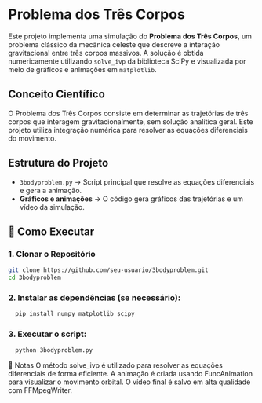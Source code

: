 # Problema dos Três Corpos

Este projeto implementa uma simulação do **Problema dos Três Corpos**, um problema clássico da mecânica celeste que descreve a interação gravitacional entre três corpos massivos. A solução é obtida numericamente utilizando `solve_ivp` da biblioteca SciPy e visualizada por meio de gráficos e animações em `matplotlib`.

## Conceito Científico

O Problema dos Três Corpos consiste em determinar as trajetórias de três corpos que interagem gravitacionalmente, sem solução analítica geral. Este projeto utiliza integração numérica para resolver as equações diferenciais do movimento.

## Estrutura do Projeto

- `3bodyproblem.py` → Script principal que resolve as equações diferenciais e gera a animação.
- **Gráficos e animações** → O código gera gráficos das trajetórias e um vídeo da simulação.

## 🚀 Como Executar

### 1. Clonar o Repositório
```sh
git clone https://github.com/seu-usuario/3bodyproblem.git
cd 3bodyproblem
```
### 2. Instalar as dependências (se necessário):
```sh
  pip install numpy matplotlib scipy
```

### 3. Executar o script:
```sh
  python 3bodyproblem.py
```

📌 Notas
O método solve_ivp é utilizado para resolver as equações diferenciais de forma eficiente.
A animação é criada usando FuncAnimation para visualizar o movimento orbital.
O vídeo final é salvo em alta qualidade com FFMpegWriter.
